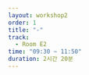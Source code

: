 ```yaml
---
layout: workshop2
order: 1
title: "-"
track:
  - Room E2
time: "09:30 ~ 11:50"
duration: 2시간 20분
---
```


